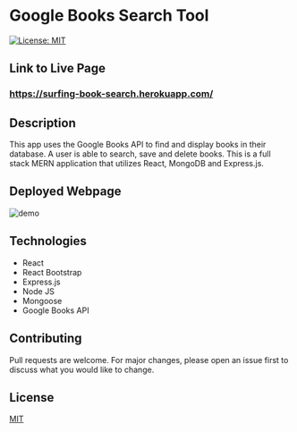 # Google Books Search Tool
[![License: MIT](https://img.shields.io/badge/License-MIT-5C8BB3)](https://choosealicense.com/licenses/mit/)

## Link to Live Page
### https://surfing-book-search.herokuapp.com/

## Description
This app uses the Google Books API to find and display books in their database. A user is able to search, save and delete books. This is a full stack MERN application that utilizes React, MongoDB and Express.js.

## Deployed Webpage
<img src="./readme-assets/Google-Books-Demo.gif" alt="demo">

## Technologies
* React
* React Bootstrap
* Express.js
* Node JS
* Mongoose
* Google Books API

## Contributing
Pull requests are welcome. For major changes, please open an issue first to discuss what you would like to change.

## License
[MIT](https://choosealicense.com/licenses/mit/)

